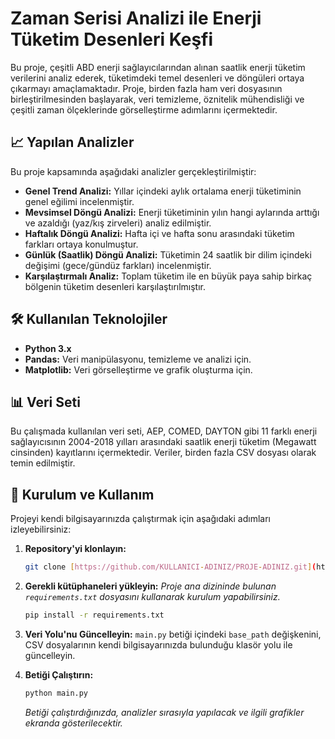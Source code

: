 # Zaman Serisi Analizi ile Enerji Tüketim Desenleri Keşfi

Bu proje, çeşitli ABD enerji sağlayıcılarından alınan saatlik enerji tüketim verilerini analiz ederek, tüketimdeki temel desenleri ve döngüleri ortaya çıkarmayı amaçlamaktadır. Proje, birden fazla ham veri dosyasının birleştirilmesinden başlayarak, veri temizleme, öznitelik mühendisliği ve çeşitli zaman ölçeklerinde görselleştirme adımlarını içermektedir.

## 📈 Yapılan Analizler

Bu proje kapsamında aşağıdaki analizler gerçekleştirilmiştir:

* **Genel Trend Analizi:** Yıllar içindeki aylık ortalama enerji tüketiminin genel eğilimi incelenmiştir.
* **Mevsimsel Döngü Analizi:** Enerji tüketiminin yılın hangi aylarında arttığı ve azaldığı (yaz/kış zirveleri) analiz edilmiştir.
* **Haftalık Döngü Analizi:** Hafta içi ve hafta sonu arasındaki tüketim farkları ortaya konulmuştur.
* **Günlük (Saatlik) Döngü Analizi:** Tüketimin 24 saatlik bir dilim içindeki değişimi (gece/gündüz farkları) incelenmiştir.
* **Karşılaştırmalı Analiz:** Toplam tüketim ile en büyük paya sahip birkaç bölgenin tüketim desenleri karşılaştırılmıştır.

## 🛠️ Kullanılan Teknolojiler

* **Python 3.x**
* **Pandas:** Veri manipülasyonu, temizleme ve analizi için.
* **Matplotlib:** Veri görselleştirme ve grafik oluşturma için.

## 📊 Veri Seti

Bu çalışmada kullanılan veri seti, AEP, COMED, DAYTON gibi 11 farklı enerji sağlayıcısının 2004-2018 yılları arasındaki saatlik enerji tüketim (Megawatt cinsinden) kayıtlarını içermektedir. Veriler, birden fazla CSV dosyası olarak temin edilmiştir.

## 🚀 Kurulum ve Kullanım

Projeyi kendi bilgisayarınızda çalıştırmak için aşağıdaki adımları izleyebilirsiniz:

1.  **Repository'yi klonlayın:**
    ```bash
    git clone [https://github.com/KULLANICI-ADINIZ/PROJE-ADINIZ.git](https://github.com/KULLANICI-ADINIZ/PROJE-ADINIZ.git)
    ```

2.  **Gerekli kütüphaneleri yükleyin:**
    *Proje ana dizininde bulunan `requirements.txt` dosyasını kullanarak kurulum yapabilirsiniz.*
    ```bash
    pip install -r requirements.txt
    ```

3.  **Veri Yolu'nu Güncelleyin:**
    `main.py` betiği içindeki `base_path` değişkenini, CSV dosyalarının kendi bilgisayarınızda bulunduğu klasör yolu ile güncelleyin.

4.  **Betiği Çalıştırın:**
    ```bash
    python main.py
    ```
    *Betiği çalıştırdığınızda, analizler sırasıyla yapılacak ve ilgili grafikler ekranda gösterilecektir.*
